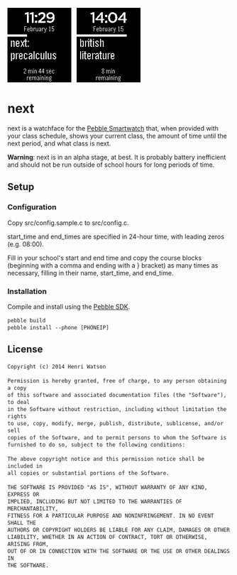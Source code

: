 ![Screenshot Transition Period](screenshot_transition.png)&nbsp;&nbsp;&nbsp;![Screenshot In Class](screenshot_inclass.png)

# next
next is a watchface for the [Pebble Smartwatch](https://getpebble.com) that, when provided with your class schedule, shows your current class, the amount of time until the next period, and what class is next.

**Warning**: next is in an alpha stage, at best. It is probably battery inefficient and should not be run outside of school hours for long periods of time. 

## Setup
### Configuration
Copy src/config.sample.c to src/config.c.

start\_time and end\_times are specified in 24-hour time, with leading zeros (e.g. 08:00).

Fill in your school's start and end time and copy the course blocks (beginning with a comma and ending with a } bracket) as many times as necessary, filling in their name, start\_time, and end\_time.

### Installation
Compile and install using the [Pebble SDK](https://developer.getpebble.com/2/getting-started/).

    pebble build
    pebble install --phone [PHONEIP]

## License
    Copyright (c) 2014 Henri Watson
    
    Permission is hereby granted, free of charge, to any person obtaining a copy
    of this software and associated documentation files (the "Software"), to deal
    in the Software without restriction, including without limitation the rights
    to use, copy, modify, merge, publish, distribute, sublicense, and/or sell
    copies of the Software, and to permit persons to whom the Software is
    furnished to do so, subject to the following conditions:
    
    The above copyright notice and this permission notice shall be included in
    all copies or substantial portions of the Software.
    
    THE SOFTWARE IS PROVIDED "AS IS", WITHOUT WARRANTY OF ANY KIND, EXPRESS OR
    IMPLIED, INCLUDING BUT NOT LIMITED TO THE WARRANTIES OF MERCHANTABILITY,
    FITNESS FOR A PARTICULAR PURPOSE AND NONINFRINGEMENT. IN NO EVENT SHALL THE
    AUTHORS OR COPYRIGHT HOLDERS BE LIABLE FOR ANY CLAIM, DAMAGES OR OTHER
    LIABILITY, WHETHER IN AN ACTION OF CONTRACT, TORT OR OTHERWISE, ARISING FROM,
    OUT OF OR IN CONNECTION WITH THE SOFTWARE OR THE USE OR OTHER DEALINGS IN
    THE SOFTWARE.